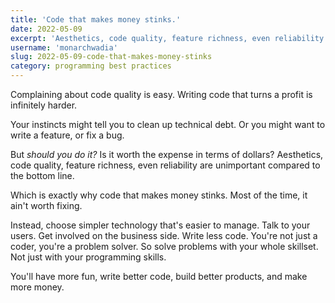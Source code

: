 ```yaml
---
title: 'Code that makes money stinks.'
date: 2022-05-09
excerpt: 'Aesthetics, code quality, feature richness, even reliability are unimportant compared to the bottom line.'
username: 'monarchwadia'
slug: 2022-05-09-code-that-makes-money-stinks
category: programming best practices
---
```


Complaining about code quality is easy. Writing code that turns a profit is infinitely harder.

Your instincts might tell you to clean up technical debt. Or you might want to write a feature, or fix a bug.

But _should you do it?_ Is it worth the expense in terms of dollars? Aesthetics, code quality, feature richness, even reliability are unimportant compared to the bottom line.

Which is exactly why code that makes money stinks. Most of the time, it ain't worth fixing.

Instead, choose simpler technology that's easier to manage. Talk to your users. Get involved on the business side. Write less code. You're not just a coder, you're a problem solver. So solve problems with your whole skillset. Not just with your programming skills.

You'll have more fun, write better code, build better products, and make more money.
